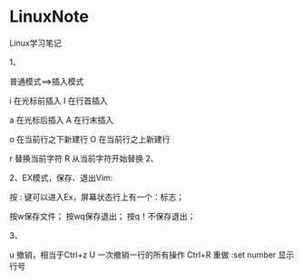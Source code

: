 LinuxNote
=========

Linux学习笔记


1、

普通模式==>插入模式

i 在光标前插入  I 在行首插入

a 在光标后插入   A 在行末插入

o 在当前行之下新建行    O 在当前行之上新建行

r 替换当前字符          R 从当前字符开始替换
2、

2、EX模式，保存、退出Vim:

按 : 键可以进入Ex，屏幕状态行上有一个：标志；

按w保存文件；
按wq保存退出；
按q！不保存退出；


3、

u   撤销，相当于Ctrl+z
U   一次撤销一行的所有操作
Ctrl+R  重做
:set number  显示行号
